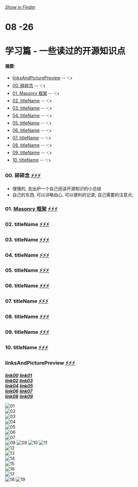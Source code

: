 *[Show in Finder](./)*

# 08 -26
# 学习篇 - 一些读过的开源知识点 
#### 摘要:

* [linksAndPicturePreview](#lapp) -- <span id="bk-lapp"> 👈</span>
* [00. 碎碎念](#00) -- <span id="bk00"> 👈 </span> 
* [01. Masonry 框架](#01) -- <span id="bk01"> 👈 </span> 
* [02. titleName](#02) -- <span id="bk02"> 👈 </span> 
* [03. titleName](#03) -- <span id="bk03"> 👈 </span>
* [04. titleName](#04) -- <span id="bk04"> 👈 </span> 
* [05. titleName](#05) -- <span id="bk05"> 👈 </span>
* [06. titleName](#06) -- <span id="bk06"> 👈 </span> 
* [07. titleName](#07) -- <span id="bk07"> 👈 </span>
* [08. titleName](#08) -- <span id="bk08"> 👈 </span> 
* [09. titleName](#09) -- <span id="bk09"> 👈 </span>
* [10. titleName](#10) -- <span id="bk10"> 👈 </span> 

### <span id="00"> 00. 碎碎念 </span> [⚡️⚡️⚡️](#bk00)
* 慢慢的, 去出炉一个自己阅读开源知识的小总结 
* 自己的东西, 可以详略由心, 可以便利的记录, 自己需要的注意点;
 
### <span id="01"> 01. [Masonry 框架](SelfReadOpenSourceFramework/01-Masonry/job.md) </span> [⚡️⚡️⚡️](#bk01)

### <span id="02"> 02. titleName </span> [⚡️⚡️⚡️](#bk02)

### <span id="03"> 03. titleName </span> [⚡️⚡️⚡️](#bk03)

### <span id="04"> 04. titleName </span> [⚡️⚡️⚡️](#bk04)

### <span id="05"> 05. titleName </span> [⚡️⚡️⚡️](#bk05)

### <span id="06"> 06. titleName </span> [⚡️⚡️⚡️](#bk06)

### <span id="07"> 07. titleName </span> [⚡️⚡️⚡️](#bk07)

### <span id="08"> 08. titleName </span> [⚡️⚡️⚡️](#bk08)

### <span id="09"> 09. titleName </span> [⚡️⚡️⚡️](#bk09)

### <span id="10"> 10. titleName </span> [⚡️⚡️⚡️](#bk10)

### <span id="lapp"> linksAndPicturePreview </span> [⚡️⚡️⚡️](#bk-lapp)

***[link00]()***
***[link01]()***               
***[link02]()***
***[link03]()***                
***[link04]()***
***[link05]()***                
***[link06]()***
***[link07]()***                
***[link08]()***
***[link09]()***

![01](images/Snip2017X_1.png)  
![02](images/Snip2017X_2.png)  	
![03](images/Snip2017X_3.png)  
![04](images/Snip2017X_4.png)  
![05](images/Snip2017X_5.png)  
![06](images/Snip2017X_6.png)  
![07](images/Snip2017X_7.png)  
![08](images/Snip2017X_8.png)
![09](images/Snip2017X_9.png)
![10](images/Snip2017X_10.png)
![11](images/Snip2017X_11.png)  
![12](images/Snip2017X_12.png)  	
![13](images/Snip2017X_13.png)  
![14](images/Snip2017X_14.png)  
![15](images/Snip2017X_15.png)  
![16](images/Snip2017X_16.png)  
![17](images/Snip2017X_17.png)  
![18](images/Snip2017X_18.png)
![19](images/Snip2017X_19.png)





